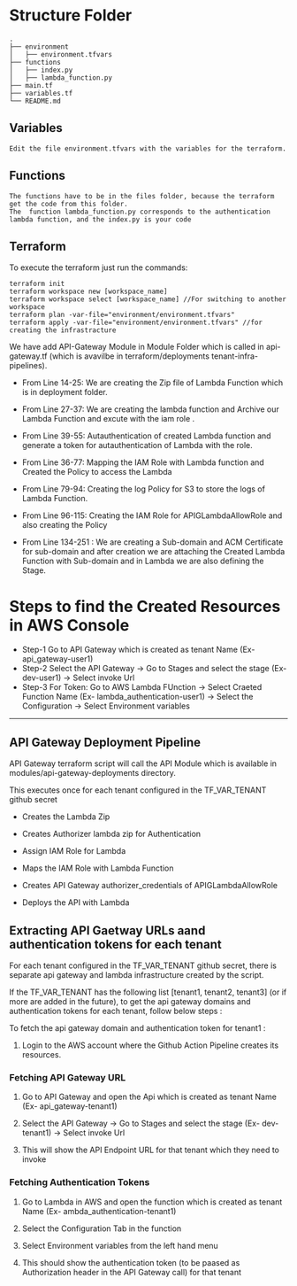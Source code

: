 # Structure Folder

```
.
├── environment
│   ├── environment.tfvars
├── functions
│   ├── index.py
│   ├── lambda_function.py
├── main.tf
├── variables.tf
└── README.md
```

## Variables

```
Edit the file environment.tfvars with the variables for the terraform.
```

## Functions

```
The functions have to be in the files folder, because the terraform get the code from this folder.
The  function lambda_function.py corresponds to the authentication lambda function, and the index.py is your code
```

## Terraform


To execute the terraform just run the commands:
```
terraform init
terraform workspace new [workspace_name]
terraform workspace select [workspace_name] //For switching to another workspace
terraform plan -var-file="environment/environment.tfvars"
terraform apply -var-file="environment/environment.tfvars" //for creating the infrastracture

```

We have add API-Gateway Module in Module Folder which is called in api-gateway.tf (which is avavilbe in terraform/deployments tenant-infra-pipelines).

- From Line 14-25: We are creating the Zip file of Lambda Function which is in deployment folder.

- From Line 27-37: We are creating the lambda function and Archive our Lambda Function and excute with the iam role .

- From Line 39-55: Autauthentication
of created Lambda function and generate a token for autauthentication of Lambda with the role.

- From Line 36-77: Mapping the IAM Role with Lambda function and Created the Policy to access the Lambda

- From Line 79-94: Creating the log Policy for S3 to store the logs of Lambda Function.

- From Line 96-115: Creating the IAM Role for APIGLambdaAllowRole and also creating the Policy

- From Line 134-251 : We are creating a Sub-domain and ACM Certificate for sub-domain and after creation we are attaching the Created Lambda Function with Sub-domain and in Lambda we are also defining the Stage.

# Steps to find the Created Resources in AWS Console
- Step-1 Go to API Gateway which is created as tenant Name (Ex- api_gateway-user1)
- Step-2 Select the API Gateway -> Go to Stages and select the stage (Ex- dev-user1) -> Select invoke Url
- Step-3 For Token: Go to AWS Lambda FUnction -> Select Craeted Function Name (Ex- lambda_authentication-user1) -> Select the Configuration -> Select Environment variables 

----------------------------------------------------------------------------------------------------------------------------------------------------
## API Gateway Deployment Pipeline



API Gateway terraform script will call the API Module which is available in modules/api-gateway-deployments directory.



This executes once for each tenant configured in the TF_VAR_TENANT github secret



- Creates the Lambda Zip



- Creates Authorizer lambda zip for Authentication



- Assign IAM Role for Lambda



- Maps the IAM Role with Lambda Function



- Creates API Gateway authorizer_credentials of APIGLambdaAllowRole



- Deploys the API with Lambda



## Extracting API Gaetway URLs aand authentication tokens for each tenant



For each tenant configured in the TF_VAR_TENANT github secret, there is separate api gateway and lambda infrastructure created by the script.



If the TF_VAR_TENANT has the following list [tenant1, tenant2, tenant3] (or if more are added in the future), to get the api gateway domains and authentication tokens for each tenant, follow below steps :



To fetch the api gateway domain and authentication token for tenant1 :



1. Login to the AWS account where the Github Action Pipeline creates its resources.



### Fetching API Gateway URL



1. Go to API Gateway and open the Api which is created as tenant Name (Ex- api_gateway-tenant1)

2. Select the API Gateway -> Go to Stages and select the stage (Ex- dev-tenant1) -> Select invoke Url

3. This will show the API Endpoint URL for that tenant which they need to invoke



### Fetching Authentication Tokens



1. Go to Lambda in AWS and open the function which is created as tenant Name (Ex- ambda_authentication-tenant1)

2. Select the Configuration Tab in the function

3. Select Environment variables from the left hand menu

4. This should show the authentication token (to be paased as Authorization header in the API Gateway call) for that tenant

